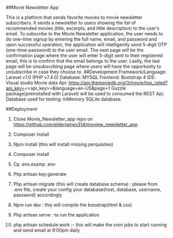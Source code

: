 ##Movie Newsletter App

This is a platform that sends favorite movies to movie newsletter subscribers. It sends a newsletter to users showing the list of recommended movies (title, excerpts, and little description) to the user’s email.
To subscribe to the Movie Newsletter application, the user needs to do one-time signup by entering the full name, email, and password and upon successful operation, the application will intelligently send 5-digit OTP (one-time-password) to the user email. The next page will be the confirmation page where the user will enter 5-digit sent to their registered email, this is to confirm that the email belongs to the user. 
Lastly, the last page will be unsubscribing page where users will have the opportunity to unsubscribe in case they choose to.
##Development
Framework/Language: Laravel v7.0 (PHP v7.4.0)
Database: MYSQL
Frontend: Bootstrap 4
IDE: Visual studio
Movie data Api:
 https://api.themoviedb.org/3/movie/top_rated?api_key=<<api_key>>&language=en-US&page=1
Guzzle package(preinstalled with Laravel) will be used to consumed the REST Api.
Database used for testing: InMemory SQLite database.

##Deployment
1.	Clone Movie_Newsletter_app repo on 
https://github.com/elderjames314/moview_newsletter_app
2.	Composer install
3.	Npm install (this will install missing perquisites)
4.	Composer install
5.	Cp .env.examp .env
6.	Php artisan key:generate
7.	Php artisan migrate (this will create database schema)  : please from .env file, create your config your database(host, database, username, password) accordingly

8.	Npm run dev  : this will compile the boostrap(html & css)
9.	Php artisan serve : to run the application
10.	php artisan schedule:work     :- this will make the cron jobs to start running and send email at 9:00pm daily

